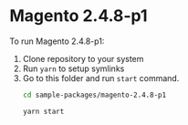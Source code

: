 # Magento 2.4.8-p1

To run Magento 2.4.8-p1:

1. Clone repository to your system
2. Run `yarn` to setup symlinks
3. Go to this folder and run `start` command.
    ```bash
    cd sample-packages/magento-2.4.8-p1

    yarn start
    ```